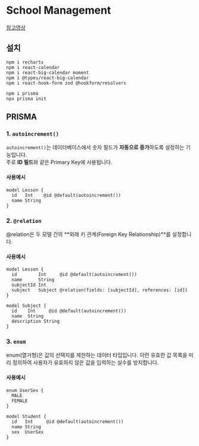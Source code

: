 # School Management

[참고영상](https://www.youtube.com/watch?v=myYlGLFxZas)

## 설치
```
npm i recharts    
npm i react-calendar    
npm i react-big-calendar moment    
npm i @types/react-big-calendar    
npm i react-hook-form zod @hookform/resolvers
```
```
npm i prisma
npx prisma init
```

## PRISMA
### 1. `autoincrement()`
`autoincrement()`는 데이터베이스에서 숫자 필드가 **자동으로 증가**하도록 설정하는 기능입니다.  
주로 **ID 필드**와 같은 Primary Key에 사용됩니다.

#### 사용예시
```prisma
model Lesson {
  id   Int    @id @default(autoincrement())
  name String
}
```

### 2. `@relation`
@relation은 두 모델 간의 **외래 키 관계(Foreign Key Relationship)**를 설정합니다.

#### 사용예시
```prisma
model Lesson {
  id        Int     @id @default(autoincrement())
  name      String
  subjectId Int
  subject   Subject @relation(fields: [subjectId], references: [id])
}

model Subject {
  id    Int     @id @default(autoincrement())
  name  String
  description String
}
```

### 3. `enum`
enum(열거형)은 값의 선택지를 제한하는 데이터 타입입니다.
이런 유효한 값 목록을 미리 정의하여 사용자가 유효하지 않은 값을 입력하는 실수를 방지합니다.

#### 사용예시
```prisma
enum UserSex {
  MALE
  FEMALE
}

model Student {
  id   Int     @id @default(autoincrement())
  name String
  sex  UserSex
}
```
